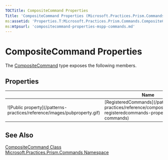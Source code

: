 ```yaml
---
TOCTitle: CompositeCommand Properties
Title: 'CompositeCommand Properties (Microsoft.Practices.Prism.Commands)'
ms:assetid: 'Properties.T:Microsoft.Practices.Prism.Commands.CompositeCommand'
ms:mtpsurl: 'compositecommand-properties-mspp-commands.md'
---
```



# CompositeCommand Properties

The [CompositeCommand](/patterns-practices/reference/compositecommand-class-mspp-commands) type exposes the following members.

## Properties

<table>

<thead>
<tr class="header">
<th> </th>
<th>Name</th>
<th>Description</th>
</tr>
</thead>
<tbody>
<tr class="odd">
<td>![Public property](/patterns-practices/reference/images/pubproperty.gif)</td>
<td>[RegisteredCommands](/patterns-practices/reference/compositecommand-registeredcommands-property-mspp-commands)</td>
<td><div class="summary">
Gets the list of all the registered commands.
</div></td>
</tr>
</tbody>
</table>

## See Also

[CompositeCommand Class](/patterns-practices/reference/compositecommand-class-mspp-commands)  
[Microsoft.Practices.Prism.Commands Namespace](/patterns-practices/reference/mspp-commands-namespace)  